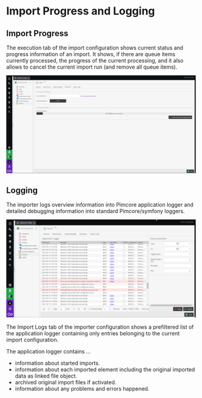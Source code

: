 # Import Progress and Logging

## Import Progress

The execution tab of the import configuration shows current status and progress information of an import. It shows, 
if there are queue items currently processed, the progress of the current processing, and it also allows to cancel the 
current import run (and remove all queue items).

<div class="image-as-lightbox"></div>

![Import Progress](./img/execution.png)

## Logging

The importer logs overview information into Pimcore application logger and  detailed debugging information into standard 
Pimcore/symfony loggers. 

<div class="image-as-lightbox"></div>

![Import Progress](./img/logging.png)

The Import Logs tab of the importer configuration shows a prefiltered list of the application logger containing only 
entries belonging to the current import configuration. 

The application logger contains ...
- information about started imports. 
- information about each imported element including the original imported data as linked file object.
- archived original import files if activated. 
- information about any problems and errors happened. 
